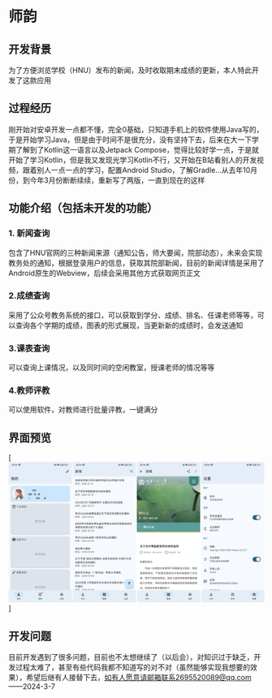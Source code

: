 # 师韵
## 开发背景
为了方便浏览学校（HNU）发布的新闻，及时收取期末成绩的更新，本人特此开发了这款应用
## 过程经历
刚开始对安卓开发一点都不懂，完全0基础，只知道手机上的软件使用Java写的，于是开始学习Java，但是由于时间不是很充分，没有坚持下去，后来在大一下学期了解到了Kotlin这一语言以及Jetpack Compose，觉得比较好学一点，于是就开始了学习Kotlin，但是我又发现光学习Kotlin不行，又开始在B站看别人的开发视频，跟着别人一点一点的学习，配置Android Studio，了解Gradle...从去年10月份，到今年3月份断断续续，重新写了两版，一直到现在的这样
## 功能介绍（包括未开发的功能）
### 1. 新闻查询
包含了HNU官网的三种新闻来源（通知公告，师大要闻，院部动态），未来会实现教务处的通知，根据登录用户的信息，获取其院部新闻，目前的新闻详情是采用了Android原生的Webview，后续会采用其他方式获取网页正文
### 2.成绩查询
采用了公众号教务系统的接口，可以获取到学分、成绩、排名、任课老师等等，可以查询各个学期的成绩，图表的形式展现，当更新新的成绩时，会发送通知
### 3.课表查询
可以查询上课情况，以及同时间的空闲教室，授课老师的情况等等
### 4.教师评教
可以使用软件，对教师进行批量评教，一键满分
## 界面预览
[!["Screen"](/img/图片1.png)]
## 开发问题
目前开发遇到了很多问题，目前也不太想继续了（以后会），对知识过于缺乏，开发过程太难了，甚至有些代码我都不知道写的对不对（虽然能够实现我想要的效果），希望后继有人接替下去，如有人愿意请邮箱联系2695520089@qq.com——2024-3-7